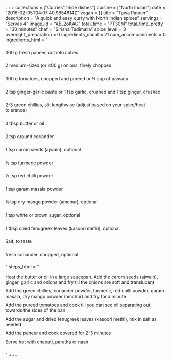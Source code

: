 +++
collections = ["Curries","Side dishes"]
cuisine = ["North Indian"]
date = "2016-02-05T04:07:40.9854814Z"
vegan = []
title = "Tawa Paneer"
description = "A quick and easy curry with North Indian spices"
servings = "Serves 4"
image_id = "AB_2oKAG"
total_time = "PT30M"
total_time_pretty = "30 minutes"
chef = "Sirisha Tadimalla"
spice_level = 3
overnight_preparation = 0
ingredients_count = 21
num_accompaniments = 0
ingredients_html = "<ul style='padding-left: 0; list-style: none;'><li itemprop='recipeIngredient' style='margin: 8px 0px;padding: 8px 0px;'>300 g fresh paneer, cut into cubes</li><li itemprop='recipeIngredient' style='margin: 8px 0px;padding: 8px 0px;'>2 medium-sized (or 400 g) onions, finely chopped</li><li itemprop='recipeIngredient' style='margin: 8px 0px;padding: 8px 0px;'>300 g tomatoes, chopped and pureed or ¼ cup of passata</li><li itemprop='recipeIngredient' style='margin: 8px 0px;padding: 8px 0px;'>2 tsp ginger-garlic paste or 1 tsp garlic, crushed and 1 tsp ginger, crushed</li><li itemprop='recipeIngredient' style='margin: 8px 0px;padding: 8px 0px;'>2-3 green chillies, slit lengthwise (adjust based on your spice/heat tolerance)</li><li itemprop='recipeIngredient' style='margin: 8px 0px;padding: 8px 0px;'>3 tbsp butter or oil</li><li itemprop='recipeIngredient' style='margin: 8px 0px;padding: 8px 0px;'>2 tsp ground coriander</li><li itemprop='recipeIngredient' style='margin: 8px 0px;padding: 8px 0px;'>1 tsp carom seeds (ajwain), optional</li><li itemprop='recipeIngredient' style='margin: 8px 0px;padding: 8px 0px;'>½ tsp turmeric powder</li><li itemprop='recipeIngredient' style='margin: 8px 0px;padding: 8px 0px;'>½ tsp red chilli powder</li><li itemprop='recipeIngredient' style='margin: 8px 0px;padding: 8px 0px;'>1 tsp garam masala powder</li><li itemprop='recipeIngredient' style='margin: 8px 0px;padding: 8px 0px;'>¼ tsp dry mango powder (amchur), optional</li><li itemprop='recipeIngredient' style='margin: 8px 0px;padding: 8px 0px;'>1 tsp white or brown sugar, optional</li><li itemprop='recipeIngredient' style='margin: 8px 0px;padding: 8px 0px;'>1 tbsp dried fenugreek leaves (kasoori methi), optional</li><li itemprop='recipeIngredient' style='margin: 8px 0px;padding: 8px 0px;'>Salt, to taste</li><li itemprop='recipeIngredient' style='margin: 8px 0px;padding: 8px 0px;'>fresh coriander, chopped, optional</li></ul>"
steps_html = "<ol style='list-style: none inside; padding-left: 0px;'><li style='padding-bottom: 10px;'><i class='step-track-icon fa fa-square-o'></i><span class='step-text' itemprop='recipeInstructions'>Heat the butter or oil in a large saucepan. Add the carom seeds (ajwain), ginger, garlic and onions and fry till the onions are soft and translucent</span></li><li style='padding-bottom: 10px;'><i class='step-track-icon fa fa-square-o'></i><span class='step-text' itemprop='recipeInstructions'>Add the green chillies, coriander powder, turmeric, red chilli powder, garam masala, dry mango powder (amchur) and fry for a minute</span></li><li style='padding-bottom: 10px;'><i class='step-track-icon fa fa-square-o'></i><span class='step-text' itemprop='recipeInstructions'>Add the pureed tomatoes and cook till you can see oil separating out towards the sides of the pan</span></li><li style='padding-bottom: 10px;'><i class='step-track-icon fa fa-square-o'></i><span class='step-text' itemprop='recipeInstructions'>Add the sugar and dried fenugreek leaves (kasoori methi), mix in salt as needed </span></li><li style='padding-bottom: 10px;'><i class='step-track-icon fa fa-square-o'></i><span class='step-text' itemprop='recipeInstructions'>Add the paneer and cook covered for 2-3 minutes</span></li><li style='padding-bottom: 10px;'><i class='step-track-icon fa fa-square-o'></i><span class='step-text' itemprop='recipeInstructions'>Serve hot with chapati, paratha or naan</span></li></ol>"
+++
